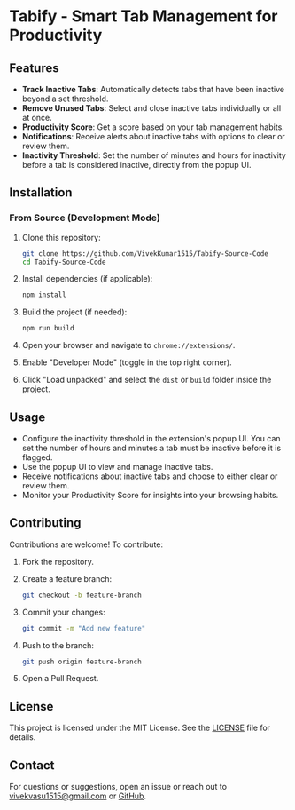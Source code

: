 # Tabify - Smart Tab Management for Productivity

## Features

- **Track Inactive Tabs**: Automatically detects tabs that have been inactive beyond a set threshold.
- **Remove Unused Tabs**: Select and close inactive tabs individually or all at once.
- **Productivity Score**: Get a score based on your tab management habits.
- **Notifications**: Receive alerts about inactive tabs with options to clear or review them.
- **Inactivity Threshold**: Set the number of minutes and hours for inactivity before a tab is considered inactive, directly from the popup UI.

## Installation

### From Source (Development Mode)

1. Clone this repository:

   ```sh
   git clone https://github.com/VivekKumar1515/Tabify-Source-Code
   cd Tabify-Source-Code
   ```

2. Install dependencies (if applicable):

   ```sh
   npm install
   ```

3. Build the project (if needed):

   ```sh
   npm run build
   ```

4. Open your browser and navigate to `chrome://extensions/`.

5. Enable "Developer Mode" (toggle in the top right corner).

6. Click "Load unpacked" and select the `dist` or `build` folder inside the project.

## Usage

- Configure the inactivity threshold in the extension's popup UI. You can set the number of hours and minutes a tab must be inactive before it is flagged.
- Use the popup UI to view and manage inactive tabs.
- Receive notifications about inactive tabs and choose to either clear or review them.
- Monitor your Productivity Score for insights into your browsing habits.

## Contributing

Contributions are welcome! To contribute:

1. Fork the repository.
2. Create a feature branch:

   ```sh
   git checkout -b feature-branch
   ```

3. Commit your changes:

   ```sh
   git commit -m "Add new feature"
   ```

4. Push to the branch:

   ```sh
   git push origin feature-branch
   ```

5. Open a Pull Request.

## License

This project is licensed under the MIT License. See the [LICENSE](LICENSE) file for details.

## Contact

For questions or suggestions, open an issue or reach out to [vivekvasu1515@gmail.com](mailto:vivekvasu1515@gmail.com) or [GitHub](https://github.com/VivekKumar1515).
